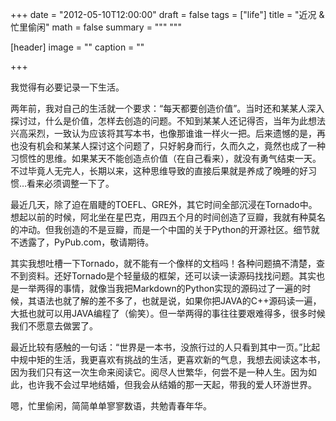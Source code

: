 +++
date = "2012-05-10T12:00:00"
draft = false
tags = ["life"]
title = "近况 & 忙里偷闲"
math = false
summary = """ """

[header]
image = ""
caption = ""

+++

我觉得有必要记录一下生活。

两年前，我对自己的生活就一个要求：“每天都要创造价值”。当时还和某某人深入探讨过，什么是价值，怎样去创造的问题。不知到某某人还记得否，当年为此想法兴高采烈，一致认为应该将其写本书，也像那谁谁一样火一把。后来遗憾的是，再也没有机会和某某人探讨这个问题了，只好躬身而行，久而久之，竟然也成了一种习惯性的思维。如果某天不能创造点价值（在自己看来），就没有勇气结束一天。不过毕竟人无完人，长期以来，这种思维导致的直接后果就是养成了晚睡的好习惯…看来必须调整一下了。

最近几天，除了迫在眉睫的TOEFL、GRE外，其它时间全部沉浸在Tornado中。想起以前的时候，阿北坐在星巴克，用四五个月的时间创造了豆瓣，我就有种莫名的冲动。但我创造的不是豆瓣，而是一个中国的关于Python的开源社区。细节就不透露了，PyPub.com，敬请期待。

其实我想吐槽一下Tornado，就不能有一个像样的文档吗！各种问题搞不清楚，查不到资料。还好Tornado是个轻量级的框架，还可以读一读源码找找问题。其实也是一举两得的事情，就像当我把Markdown的Python实现的源码过了一遍的时候，其语法也就了解的差不多了，也就是说，如果你把JAVA的C++源码读一遍，大抵也就可以用JAVA编程了（偷笑）。但一举两得的事往往要艰难得多，很多时候我们不愿意去做罢了。

最近比较有感触的一句话：“世界是一本书，没旅行过的人只看到其中一页。”比起中规中矩的生活，我更喜欢有挑战的生活，更喜欢新的气息，我想去阅读这本书，因为我们只有这一次生命来阅读它。阅尽人世繁华，何尝不是一种人生。因为如此，也许我不会过早地结婚，但我会从结婚的那一天起，带我的爱人环游世界。

嗯，忙里偷闲，简简单单寥寥数语，共勉青春年华。